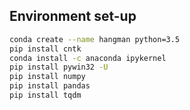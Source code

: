 ## Environment set-up
```bash
conda create --name hangman python=3.5
pip install cntk
conda install -c anaconda ipykernel
pip install pywin32 -U
pip install numpy
pip install pandas
pip install tqdm
```